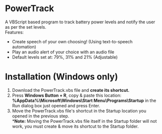 # PowerTrack
A VBScript based program to track battery power levels and notify the user as per the set levels.\
Features:
- Create speech of your own choosing! (Using text-to-speech automation)
- Play an audio alert of your choice with an audio file
- Default levels set at: 79%, 31% and 21% (Adjustable)

# Installation (Windows only)
1. Download the PowerTrack.vbs file and **create its shortcut.**
2. Press **Windows Button + R**, copy & paste this location: **%AppData%\Microsoft\Windows\Start Menu\Programs\Startup** in the Run dialog box just opened and press Enter.
3. Move the PowerTrack.vbs file's shortcut in the Startup location you opened in the previous step.\
***Note:** Moving the PowerTrack.vbs file itself in the Startup folder will not work, you must create & move its shortcut to the Startup folder.
